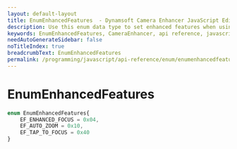 ```yaml
---
layout: default-layout
title: EnumEnhancedFeatures  - Dynamsoft Camera Enhancer JavaScript Edition API
description: Use this enum data type to set enhanced features when using Dynamsoft Camera Enhancer JavaScript Edition in your project.
keywords: EnumEnhancedFeatures, CameraEnhancer, api reference, javascript, js
needAutoGenerateSidebar: false
noTitleIndex: true
breadcrumbText: EnumEnhancedFeatures
permalink: /programming/javascript/api-reference/enum/enumenhancedfeatures.html
---
```



# EnumEnhancedFeatures

```typescript
enum EnumEnhancedFeatures{
    EF_ENHANCED_FOCUS = 0x04,
    EF_AUTO_ZOOM = 0x10,
    EF_TAP_TO_FOCUS = 0x40
}
```